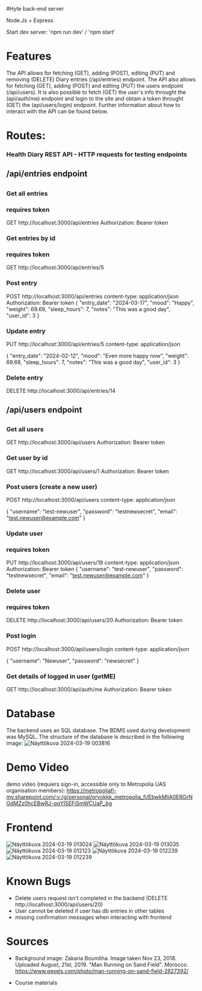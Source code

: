 #Hyte back-end server

Node.Js + Express

Start dev server: 'npm run dev' / 'npm start'
# Features
The API allows for fetching (GET), adding (POST), editing (PUT) and removing (DELETE) Diary entries (/api/entries) endpoint. The API also allows for fetching (GET), adding (POST) and editing (PUT) the users endpoint (/api/users). It is also possible to
fetch (GET) the user's info throught the (api/auth/me) endpoint and login to the site and obtain a token throught (GET) the (api/users/login) endpoint.
Further information about how to interact with the API can be found below. 

# Routes: 
### Health Diary REST API - HTTP requests for testing endpoints

##
## /api/entries endpoint
##

### Get all entries
### requires token
GET http://localhost:3000/api/entries
Authorization: Bearer token

### Get entries by id
### requires token
GET http://localhost:3000/api/entries/5

### Post entry
POST http://localhost:3000/api/entries
content-type: application/json
Authorization: Bearer token
{
  "entry_date": "2024-03-17",
  "mood": "Happy",
  "weight": 69.69,
  "sleep_hours": 7,
  "notes": "This was a good day",
  "user_id": 3
}

### Update entry
PUT http://localhost:3000/api/entries/5
content-type: application/json

{
  "entry_date": "2024-02-12",
  "mood": "Even more happy now",
  "weight": 69.69,
  "sleep_hours": 7,
  "notes": "This was a good day",
  "user_id": 3
}

### Delete entry
DELETE http://localhost:3000/api/entries/14

##
## /api/users endpoint
##

### Get all users
GET http://localhost:3000/api/users
Authorization: Bearer token


### Get user by id
GET http://localhost:3000/api/users/1
Authorization: Bearer token

### Post users (create a new user)
POST http://localhost:3000/api/users
content-type: application/json

{
  "username": "test-newuser",
  "password": "testnewsecret",
  "email": "test.newuser@example.com"
}

### Update user
### requires token
PUT http://localhost:3000/api/users/19
content-type: application/json
Authorization: Bearer token
{
  "username": "test-newuser",
  "password": "testnewsecret",
  "email": "test.newuser@example.com"
}

### Delete user
### requires token
DELETE http://localhost:3000/api/users/20
Authorization: Bearer token

### Post login
POST http://localhost:3000/api/users/login
content-type: application/json

{
  "username": "Newuser",
  "password": "newsecret"
}

### Get details of logged in user (getME)
GET http://localhost:3000/api/auth/me
Authorization: Bearer token

# Database
The backend uses an SQL database. The BDMS used during development was MySQL. The structure of the database is described in the following image:
![Näyttökuva 2024-03-19 003816](https://github.com/OrvokkiK/HYTE-BE-2024/assets/122262462/60a298f6-890f-47b1-8867-8dfc026685af)

# Demo Video
demo video (requiers sign-in, accessible only to Metropolia UAS organisation members):
https://metropoliafi-my.sharepoint.com/:v:/g/personal/orvokkk_metropolia_fi/EbwkMliA0ERGrNGdMZz0hcEBwRJ-qgYISEFjSmWCUaP_bg

# Frontend
![Näyttökuva 2024-03-19 013024](https://github.com/OrvokkiK/HYTE-BE-2024/assets/122262462/ef73c181-65a6-4025-9e7b-4e1a464cc904)
![Näyttökuva 2024-03-19 013035](https://github.com/OrvokkiK/HYTE-BE-2024/assets/122262462/82a2b5c6-824d-40fb-8620-3b7c0f3bf1d7)
![Näyttökuva 2024-03-19 012123](https://github.com/OrvokkiK/HYTE-BE-2024/assets/122262462/26883bdb-6908-4a3f-833e-5ea7a5546188)
![Näyttökuva 2024-03-19 012239](https://github.com/OrvokkiK/HYTE-BE-2024/assets/122262462/d7e29f26-9a5e-49b3-9baf-78785ca9c583)
![Näyttökuva 2024-03-19 012239](https://github.com/OrvokkiK/HYTE-BE-2024/assets/122262462/3f37d8bd-8a4f-4a86-b98d-191f6500ee5b)


# Known Bugs
- Delete users request isn't completed in the backend (DELETE http://localhost:3000/api/users/20)
- User cannot be deleted if user has db entries in other tables
- missing confirmation messages when interacting with frontend

# Sources
- Background image: Zakaria Boumliha. Image taken Nov 23, 2018. Uploaded August, 21st, 2019. "Man Running on Sand Field". Morocco. https://www.pexels.com/photo/man-running-on-sand-field-2827392/

- Course materials

